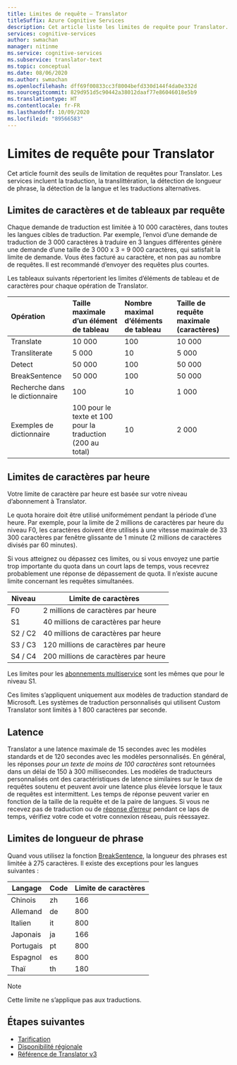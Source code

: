 ```yaml
---
title: Limites de requête – Translator
titleSuffix: Azure Cognitive Services
description: Cet article liste les limites de requête pour Translator. Des frais sont facturés sur la base du nombre de caractères, et non pas de la fréquence des requêtes, avec une limite de 5 000 caractères par requêtes. Les limites de caractères sont fonction de l’abonnement, les abonnements F0 étant limités à 2 millions de caractères par heure.
services: cognitive-services
author: swmachan
manager: nitinme
ms.service: cognitive-services
ms.subservice: translator-text
ms.topic: conceptual
ms.date: 08/06/2020
ms.author: swmachan
ms.openlocfilehash: dff69f00833cc3f8004befd330d144f4da0e332d
ms.sourcegitcommit: 829d951d5c90442a38012daaf77e86046018e5b9
ms.translationtype: HT
ms.contentlocale: fr-FR
ms.lasthandoff: 10/09/2020
ms.locfileid: "89566583"
---
```

# <a name="request-limits-for-translator"></a>Limites de requête pour Translator

Cet article fournit des seuils de limitation de requêtes pour Translator. Les services incluent la traduction, la translittération, la détection de longueur de phrase, la détection de la langue et les traductions alternatives.

## <a name="character-and-array-limits-per-request"></a>Limites de caractères et de tableaux par requête

Chaque demande de traduction est limitée à 10 000 caractères, dans toutes les langues cibles de traduction. Par exemple, l’envoi d’une demande de traduction de 3 000 caractères à traduire en 3 langues différentes génère une demande d’une taille de 3 000 x 3 = 9 000 caractères, qui satisfait la limite de demande. Vous êtes facturé au caractère, et non pas au nombre de requêtes. Il est recommandé d’envoyer des requêtes plus courtes.

Les tableaux suivants répertorient les limites d’éléments de tableau et de caractères pour chaque opération de Translator.

| Opération | Taille maximale d’un élément de tableau |    Nombre maximal d’éléments de tableau |    Taille de requête maximale (caractères) |
|:----|:----|:----|:----|
| Translate | 10 000    | 100   | 10 000 |
| Transliterate | 5 000 | 10    | 5 000 |
| Detect | 50 000 | 100 |   50 000 |
| BreakSentence | 50 000    | 100 | 50 000 |
| Recherche dans le dictionnaire| 100 |  10  | 1 000 |
| Exemples de dictionnaire | 100 pour le texte et 100 pour la traduction (200 au total)| 10|   2 000 |

## <a name="character-limits-per-hour"></a>Limites de caractères par heure

Votre limite de caractère par heure est basée sur votre niveau d’abonnement à Translator. 

Le quota horaire doit être utilisé uniformément pendant la période d’une heure. Par exemple, pour la limite de 2 millions de caractères par heure du niveau F0, les caractères doivent être utilisés à une vitesse maximale de 33 300 caractères par fenêtre glissante de 1 minute (2 millions de caractères divisés par 60 minutes).

Si vous atteignez ou dépassez ces limites, ou si vous envoyez une partie trop importante du quota dans un court laps de temps, vous recevrez probablement une réponse de dépassement de quota. Il n’existe aucune limite concernant les requêtes simultanées.

| Niveau | Limite de caractères |
|------|-----------------|
| F0 | 2 millions de caractères par heure |
| S1 | 40 millions de caractères par heure |
| S2 / C2 | 40 millions de caractères par heure |
| S3 / C3 | 120 millions de caractères par heure |
| S4 / C4 | 200 millions de caractères par heure |

Les limites pour les [abonnements multiservice](https://docs.microsoft.com/azure/cognitive-services/translator/reference/v3-0-reference#authentication) sont les mêmes que pour le niveau S1.

Ces limites s’appliquent uniquement aux modèles de traduction standard de Microsoft. Les systèmes de traduction personnalisés qui utilisent Custom Translator sont limités à 1 800 caractères par seconde.

## <a name="latency"></a>Latence

Translator a une latence maximale de 15 secondes avec les modèles standards et de 120 secondes avec les modèles personnalisés. En général, les réponses *pour un texte de moins de 100 caractères* sont retournées dans un délai de 150 à 300 millisecondes. Les modèles de traducteurs personnalisés ont des caractéristiques de latence similaires sur le taux de requêtes soutenu et peuvent avoir une latence plus élevée lorsque le taux de requêtes est intermittent. Les temps de réponse peuvent varier en fonction de la taille de la requête et de la paire de langues. Si vous ne recevez pas de traduction ou de [réponse d’erreur](https://docs.microsoft.com/azure/cognitive-services/translator/reference/v3-0-reference#errors) pendant ce laps de temps, vérifiez votre code et votre connexion réseau, puis réessayez. 

## <a name="sentence-length-limits"></a>Limites de longueur de phrase

Quand vous utilisez la fonction [BreakSentence](https://docs.microsoft.com/azure/cognitive-services/translator/reference/v3-0-break-sentence), la longueur des phrases est limitée à 275 caractères. Il existe des exceptions pour les langues suivantes :

| Langage | Code | Limite de caractères |
|----------|------|-----------------|
| Chinois | zh | 166 |
| Allemand | de | 800 |
| Italien | it | 800 |
| Japonais | ja | 166 |
| Portugais | pt | 800 |
| Espagnol | es | 800 |
| Thaï | th | 180 |

> [!NOTE]
> Cette limite ne s’applique pas aux traductions.

## <a name="next-steps"></a>Étapes suivantes

* [Tarification](https://azure.microsoft.com/pricing/details/cognitive-services/translator-text-api/)
* [Disponibilité régionale](https://azure.microsoft.com/global-infrastructure/services/?products=cognitive-services)
* [Référence de Translator v3](https://docs.microsoft.com/azure/cognitive-services/translator/reference/v3-0-reference)
